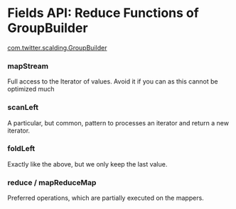 # Fields API: Reduce Functions of GroupBuilder

[com.twitter.scalding.GroupBuilder](https://github.com/twitter/scalding/blob/develop/scalding-core/src/main/scala/com/twitter/scalding/GroupBuilder.scala?source=cc)

### mapStream

Full access to the Iterator of values. Avoid it if you can as this cannot be optimized much

### scanLeft

A particular, but common, pattern to processes an iterator and return a new iterator.

### foldLeft

Exactly like the above, but we only keep the last value.

### reduce / mapReduceMap

Preferred operations, which are partially executed on the mappers.
